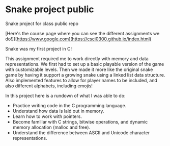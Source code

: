 # Snake project public
Snake project for class public repo

[Here's the course page where you can see the different assignments we do!]([https://www.google.com](https://csci0300.github.io/index.html)


Snake was my first project in C!

This assignment required me to work directly with memory and data representations. We first had to set up a basic playable version of the game with customizable levels. Then we made it more like the original snake game by having it support a growing snake using a linked list data structure. Also implemented features to allow for player names to be included, and also different alphabets, including emojis!

In this project here is a rundown of what I was able to do:

*  Practice writing code in the C programming language.
*  Understand how data is laid out in memory.
*  Learn how to work with pointers.
*  Become familiar with C strings, bitwise operations, and dynamic memory allocation (malloc and free).
*  Understand the difference between ASCII and Unicode character representations.

